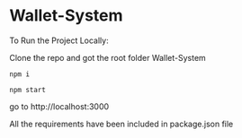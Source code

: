 # Wallet-System

To Run the Project Locally:

Clone the repo and got the root folder Wallet-System

```
npm i

npm start
```

go to http://localhost:3000

All the requirements have been included in package.json file
